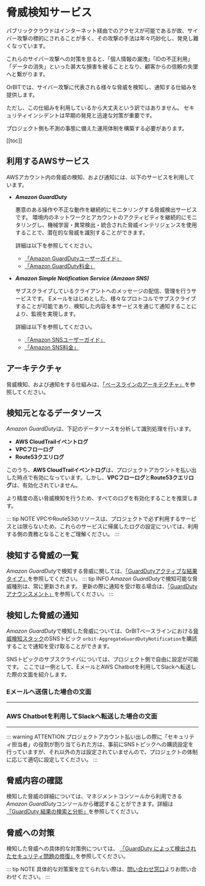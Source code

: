 # 脅威検知サービス

パブリッククラウドはインターネット経由でのアクセスが可能であるが故、サイバー攻撃の標的にされることが多く、その攻撃の手法は年々巧妙化し、発見し難くなっています。

これらのサイバー攻撃への対策を怠ると、「個人情報の漏洩」「IDの不正利用」「データの消失」といった甚大な損害を被ることとなり、顧客からの信頼の失墜へと繋がります。

OrBITでは、サイバー攻撃に代表される様々な脅威を検知し、通知する仕組みを提供します。

ただし、この仕組みを利用しているから大丈夫という訳ではありません。
セキュリティインシデントは早期の発見と迅速な対策が重要です。

プロジェクト側も不測の事態に備えた運用体制を構築する必要があります。

[[toc]]

## 利用するAWSサービス
AWSアカウント内の脅威の検知、および通知には、以下のサービスを利用しています。

- ***Amazon GuardDuty***

    悪意のある操作や不正な動作を継続的にモニタリングする脅威検出サービスです。
    環境内のネットワークとアカウントのアクティビティを継続的にモニタリングし、機械学習・異常検出・統合された脅威インテリジェンスを使用することで、潜在的な脅威を識別することができます。
    
    詳細は以下を参照してください。
    - [「Amazon GuardDutyユーザーガイド」](https://docs.aws.amazon.com/ja_jp/guardduty/latest/ug/what-is-guardduty.htmlcloudtrail-user-guide.html)
    - [「Amazon GuardDuty料金」](https://aws.amazon.com/jp/guardduty/pricing/)

- ***Amazon Simple Notification Service (Amzaon SNS)***

  サブスクライブしているクライアントへのメッセージの配信、管理を行うサービスです。
  Eメールをはじめとした、様々なプロトコルでサブスクライブすることが可能であり、検知した内容を本サービスを通じて通知することにより、監視を実現します。

    詳細は以下を参照してください。
    - [「Amazon SNSユーザーガイド」](https://docs.aws.amazon.com/ja_jp/sns/latest/dg/welcome.html)
    - [「Amazon SNS料金」](https://aws.amazon.com/jp/sns/pricing/)    

## アーキテクチャ
脅威検知、および通知をする仕組みは、[「ベースラインのアーキテクチャ」](/guide/aws/reference/baseline#アーキテクチャ)を参照してください。

## 検知元となるデータソース
*Amazon GuardDuty*は、下記のデータソースを分析して識別処理を行います。
- **AWS CloudTrailイベントログ**
- **VPCフローログ**
- **Route53クエリログ**

このうち、**AWS CloudTrailイベントログ**は、プロジェクトアカウントを払い出した時点で有効になっています。しかし、**VPCフローログ**と**Route53クエリログ**は、有効化されていません。

より精度の高い脅威検知を行うため、すべてのログを有効化することを推奨します。

::: tip NOTE
VPCやRoute53のリソースは、プロジェクトで必ず利用するサービスとは限らないため、これらのサービスに帰属したログの設定については、利用する側の責務となることをご理解ください。
:::

## 検知する脅威の一覧
*Amazon GuardDuty*で検知する脅威に関しては、[「GuardDutyアクティブな結果タイプ」](https://docs.aws.amazon.com/ja_jp/guardduty/latest/ug/guardduty_finding-types-active.html)を参照してください。
::: tip INFO
*Amazon GuardDuty*で検知可能な脅威種別は、常に更新されます。
更新の際に通知を受け取る場合は、[「GuardDutyアナウンスメント」](https://docs.aws.amazon.com/ja_jp/guardduty/latest/ug/guardduty_sns.html)を参照してください。
:::

## 検知した脅威の通知
*Amazon GuardDuty*で検知した脅威については、OrBITベースラインにおける[脅威検知スタック](/guide/aws/reference/baseline#脅威検知スタック)のSNSトピック `orbit-AggregateGuardDutyNotification`を購読することで通知を受け取ることができます。

SNSトピックのサブスクライバについては、プロジェクト側で自由に設定が可能です。
ここでは一例として、EメールとAWS Chatbotを利用してSlackへ転送した際の文面を紹介します。

### Eメールへ送信した場合の文面
---

<CaptionedImage src="gd_mail_sample.png"/>

<CodeDetail title="成形したJSONを見る" code='
{
  "schemaVersion": "2.0",
  "accountId": "012345678910",
  "region": "ap-northeast-1",
  "partition": "aws",
  "id": "123456789abcdefghijklmnopqrstuvw",
  "arn": "arn:aws:guardduty:ap-northeast-1:123456789123:detector/123456789123/finding/123456789abcdefghijklmnopqrstuvw",
  "type": "Trojan:EC2/DropPoint",
  "resource": {
      "resourceType": "Instance",
      "instanceDetails": {
      "iamInstanceProfile": null,
      "imageId": null,
      "instanceId": "i-99999999",
      "instanceState": null,
      "instanceType": null,
      "launchTime": null,
      "networkInterfaces": null,
      "availabilityZone": null,
      "platform": null,
      "productCodes": null,
      "tags": null
      }
  },
  "service": {
      "serviceName": "guardduty",
      "detectorId": "abcdefghijklmnopqrstuvw123456789",
      "action": {
      "actionType": "NETWORK_CONNECTION",
      "networkConnectionAction": {
          "connectionDirection": "OUTBOUND",
          "remoteIpDetails": {
          "ipAddressV4": "xxx.xx.xx.xx",
          "organization": {
              "asn": -1,
              "asnOrg": "GeneratedFindingASNOrg",
              "isp": "GeneratedFindingISP",
              "org": "GeneratedFindingORG"
          },
          "country": {
              "countryName": "United States"
          },
          "city": {
              "cityName": "GeneratedFindingCityName"
          },
          "geoLocation": {
              "lat": 0,
              "lon": 0
          }
          },
          "remotePortDetails": {
          "port": 22,
          "portName": "SSH"
          },
          "localPortDetails": {
          "port": 2000,
          "portName": "Unknown"
          },
          "protocol": "TCP",
          "blocked": false
      }
      },
      "resourceRole": "TARGET",
      "additionalInfo": {
      "unusualProtocol": "UDP",
      "threatListName": "GeneratedFindingCustomerListName",
      "unusual": 22,
      "sample": true
      },
      "eventFirstSeen": "2017-11-29T20:39:48Z",
      "eventLastSeen": "2017-11-29T20:39:48Z",
      "archived": false,
      "count": 1
  },
  "severity": 5,
  "createdAt": "2017-11-29T20:39:48.441Z",
  "updatedAt": "2017-11-29T20:39:48.441Z",
  "title": "EC2 instance i-99999999 is communicating with a Drop Point.",
  "description": "EC2 instance i-99999999 is communicating with a remote host xxx.xx.xxx.x that is known to hold credentials and other stolen data captured by malware."
}
' />

### AWS Chatbotを利用してSlackへ転送した場合の文面
---

<CaptionedImage src="gd_chatbot_sample.png"/>

::: warning ATTENTION
プロジェクトアカウント払い出しの際に「セキュリティ担当者」の役割が割り当てられた方は、事前にSNSトピックへの購読設定を行っていますが、それ以外の方は設定されていませんので、プロジェクトの体制に応じて適切に設定してください。
:::

## 脅威内容の確認
検知した脅威の詳細については、マネジメントコンソールから利用できる*Amazon GuardDuty*コンソールから確認することができます。詳細は[「GuardDuty 結果の検索と分析」](https://docs.aws.amazon.com/ja_jp/guardduty/latest/ug/guardduty_findings.html#guardduty_working-with-findings)を参照してください。

## 脅威への対策
検知した脅威への具体的な対策例については、 [「GuardDuty によって検出されたセキュリティ問題の修復」](https://docs.aws.amazon.com/ja_jp/guardduty/latest/ug/guardduty_remediate.html)を参照してください。

::: tip NOTE
具体的な対策案を立てられない際は、[問い合わせ窓口](/support/contact)よりお問い合わせください。
:::